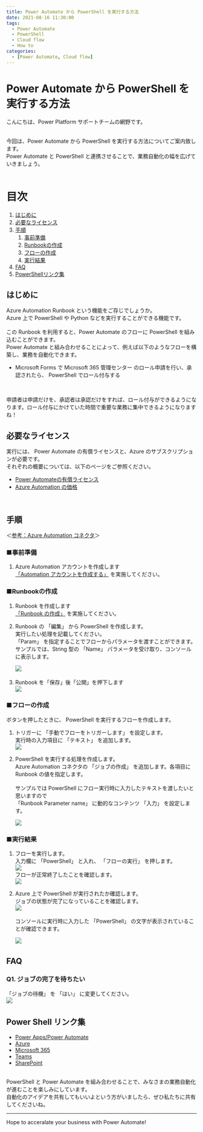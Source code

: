 ```yaml
---
title: Power Automate から PowerShell を実行する方法
date: 2021-08-16 11:30:00
tags:
  - Power Automate
  - PowerShell
  - Cloud flow
  - How to
categories:
  - [Power Automate, Cloud flow]
---
```


#  Power Automate から PowerShell を実行する方法

こんにちは、Power Platform サポートチームの網野です。

<br>
今回は、Power Automate から PowerShell を実行する方法についてご案内致します。<br>
Power Automate と PowerShell と連携させることで、業務自動化の幅を広げていきましょう。<br>
<br>

<!-- more -->

# 目次
1. [はじめに](#anchor-intro)
1. [必要なライセンス](#anchor-license)
1. [手順](#anchor-setup-steps)
      1. [事前準備](#anchor-preparation)
      1. [Runbookの作成](#anchor-create-runbook)
      1. [フローの作成](#anchor-create-flow)
      1. [実行結果](#anchor-resutls)
1. [FAQ](#anchor-faq)
1. [PowerShellリンク集](#anchor-powershell-links)


<a id='anchor-intro'></a>

## はじめに

Azure Automation Runbook という機能をご存じでしょうか。<br>
Azure 上で PowerShell や Python などを実行することができる機能です。<br>
<br>
この Runbook を利用すると、Power Automate のフローに PowerShell を組み込むことができます。<br>
Power Automate と組み合わせることによって、例えば以下のようなフローを構築し、業務を自動化できます。<br>
 - Microsoft Forms で Microsoft 365 管理センター のロール申請を行い、承認されたら、 PowerShell でロール付与する<br>
<br>

申請者は申請だけを、承認者は承認だけをすれば、ロール付与ができるようになります。ロール付与にかけていた時間で重要な業務に集中できるようになりますね！
<br>

<a id='anchor-license'></a>

## 必要なライセンス

実行には、 Power Automate の有償ライセンスと、Azure のサブスクリプションが必要です。<br>
それぞれの概要については、以下のページをご参照ください。

- [Power Automateの有償ライセンス](https://flow.microsoft.com/ja-jp/pricing/)
- [Azure Automation の価格](https://azure.microsoft.com/ja-jp/pricing/details/automation/)

<br>

<a id='anchor-setup-steps'></a>

## 手順

＜[参考：Azure Automation コネクタ](https://learn.microsoft.com/ja-jp/connectors/azureautomation/)＞

<a id='anchor-preparation'></a>

### ■事前準備
1.  Azure Automation アカウントを作成します <br>
 [「Automation アカウントを作成する」](https://learn.microsoft.com/ja-jp/azure/automation/quickstarts/create-azure-automation-account-portal) を実施してください。

<a id='anchor-create-runbook'></a>

### ■Runbookの作成
1.  Runbook を作成します <br>
 [「Runbook の作成」](https://learn.microsoft.com/ja-jp/azure/automation/automation-quickstart-create-runbook) を実施してください。

2. Runbook の 「編集」 から PowerShell を作成します。<br>
   実行したい処理を記載してください。<br>
   「Param」 を指定することでフローからパラメータを渡すことができます。<br>
   サンプルでは、String 型の 「Name」 パラメータを受け取り、コンソールに表示します。<br>
   
   ![](./Execute-PowerShell/runbook-script.png)
　　 
3. Runbook を「保存」後「公開」を押下します<br>
   ![](./Execute-PowerShell/publish-runbook.png)

<a id='anchor-create-flow'></a>

### ■フローの作成
ボタンを押したときに、 PowerShell を実行するフローを作成します。<br>

1. トリガーに 「手動でフローをトリガーします」 を設定します。<br>
   実行時の入力項目に 「テキスト」 を追加します。<br>
   ![](./Execute-PowerShell/button-trigger.png)
    

2. PowerShell を実行する処理を作成します。<br>
   Azure Automation コネクタの 「ジョブの作成」 を追加します。各項目に Runbook の値を指定します。<br>
   <br>
   サンプルでは PowerShell にフロー実行時に入力したテキストを渡したいと思いますので<br>
   「Runbook Parameter name」 に動的なコンテンツ 「入力」 を設定します。<br>

   ![](./Execute-PowerShell/azure-automation-create-job.png)
   
    
<a id='anchor-resutls'></a>

### ■実行結果

1. フローを実行します。<br>
   入力欄に 「PowerShell」 と入れ、 「フローの実行」 を押します。<br>
   ![](./Execute-PowerShell/test.png) <br>
   フローが正常終了したことを確認します。<br>
   ![](./Execute-PowerShell/test2.png)
   

2. Azure 上で PowerShell が実行されたか確認します。<br>
   ジョブの状態が完了になっていることを確認します。<br>
   ![](./Execute-PowerShell/result.png)<br>
   <br>
   コンソールに実行時に入力した 「PowerShell」 の文字が表示されていることが確認できます。<br>

   ![](./Execute-PowerShell/result2.png)
　　 
　 
<a id='anchor-faq'></a>

## FAQ
### Q1. ジョブの完了を待ちたい
  「ジョブの待機」 を 「はい」 に変更してください。<br>
   ![](./Execute-PowerShell/wait-job.png)
　
<a id='anchor-powershell-links'></a>

## Power Shell リンク集
 - [Power Apps/Power Automate](https://learn.microsoft.com/ja-jp/power-platform/admin/powerapps-powershell)
 - [Azure](https://learn.microsoft.com/ja-jp/powershell/azure/?view=azps-6.3.0&viewFallbackFrom=azps-3.0.0)
 - [Microsoft 365](https://learn.microsoft.com/ja-jp/microsoft-365/enterprise/getting-started-with-microsoft-365-powershell?view=o365-worldwide)
 - [Teams](https://learn.microsoft.com/ja-jp/microsoftteams/teams-powershell-overview)
 - [SharePoint](https://learn.microsoft.com/ja-jp/powershell/sharepoint/?view=sharepoint-ps)
 
<br>
PowerShell と Power Automate を組み合わせることで、みなさまの業務自動化が進むことを楽しみにしています。<br>
自動化のアイデアを共有してもいいよという方がいましたら、ぜひ私たちに共有してくださいね。

---
Hope to acceralate your business with Power Automate!
